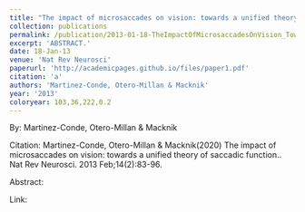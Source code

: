 ```yaml
---
title: "The impact of microsaccades on vision: towards a unified theory of saccadic function."
collection: publications
permalink: /publication/2013-01-18-TheImpactOfMicrosaccadesOnVision_TowardsAUnifiedTheoryOfSaccadi
excerpt: 'ABSTRACT.'
date: 18-Jan-13
venue: 'Nat Rev Neurosci'
paperurl: 'http://academicpages.github.io/files/paper1.pdf'
citation: 'a'
authors: 'Martinez-Conde, Otero-Millan & Macknik'
year: '2013'
coloryear: 103,36,222,0.2
---
```


By: Martinez-Conde, Otero-Millan & Macknik

Citation: Martinez-Conde, Otero-Millan & Macknik(2020) The impact of microsaccades on vision: towards a unified theory of saccadic function.. Nat Rev Neurosci. 2013 Feb;14(2):83-96. 

Abstract: 

Link: 
